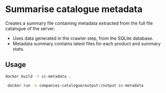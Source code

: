 # Summarise catalogue metadata

Creates a summary file containing metadata extracted from the full file catalogue of the server.

- Uses data generated in the crawler step, from the SQLite database.
- Metadata summary contains latest files for each product and summary stats.


## Usage
```bash
docker build -t cc-metadata . 
```

```bash
 docker run -v companies-catalogue/output:/output cc-metadata
```

